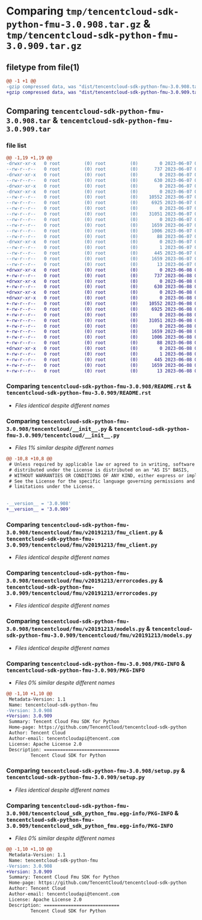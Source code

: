 # Comparing `tmp/tencentcloud-sdk-python-fmu-3.0.908.tar.gz` & `tmp/tencentcloud-sdk-python-fmu-3.0.909.tar.gz`

## filetype from file(1)

```diff
@@ -1 +1 @@
-gzip compressed data, was "dist/tencentcloud-sdk-python-fmu-3.0.908.tar", last modified: Wed Jun  7 00:24:37 2023, max compression
+gzip compressed data, was "dist/tencentcloud-sdk-python-fmu-3.0.909.tar", last modified: Thu Jun  8 00:25:25 2023, max compression
```

## Comparing `tencentcloud-sdk-python-fmu-3.0.908.tar` & `tencentcloud-sdk-python-fmu-3.0.909.tar`

### file list

```diff
@@ -1,19 +1,19 @@
-drwxr-xr-x   0 root         (0) root         (0)        0 2023-06-07 00:24:37.000000 tencentcloud-sdk-python-fmu-3.0.908/
--rw-r--r--   0 root         (0) root         (0)      737 2023-06-07 00:24:37.000000 tencentcloud-sdk-python-fmu-3.0.908/README.rst
-drwxr-xr-x   0 root         (0) root         (0)        0 2023-06-07 00:24:37.000000 tencentcloud-sdk-python-fmu-3.0.908/tencentcloud/
--rw-r--r--   0 root         (0) root         (0)      630 2023-06-07 00:24:37.000000 tencentcloud-sdk-python-fmu-3.0.908/tencentcloud/__init__.py
-drwxr-xr-x   0 root         (0) root         (0)        0 2023-06-07 00:24:37.000000 tencentcloud-sdk-python-fmu-3.0.908/tencentcloud/fmu/
-drwxr-xr-x   0 root         (0) root         (0)        0 2023-06-07 00:24:37.000000 tencentcloud-sdk-python-fmu-3.0.908/tencentcloud/fmu/v20191213/
--rw-r--r--   0 root         (0) root         (0)    10552 2023-06-07 00:24:37.000000 tencentcloud-sdk-python-fmu-3.0.908/tencentcloud/fmu/v20191213/fmu_client.py
--rw-r--r--   0 root         (0) root         (0)     6925 2023-06-07 00:24:37.000000 tencentcloud-sdk-python-fmu-3.0.908/tencentcloud/fmu/v20191213/errorcodes.py
--rw-r--r--   0 root         (0) root         (0)        0 2023-06-07 00:24:37.000000 tencentcloud-sdk-python-fmu-3.0.908/tencentcloud/fmu/v20191213/__init__.py
--rw-r--r--   0 root         (0) root         (0)    31051 2023-06-07 00:24:37.000000 tencentcloud-sdk-python-fmu-3.0.908/tencentcloud/fmu/v20191213/models.py
--rw-r--r--   0 root         (0) root         (0)        0 2023-06-07 00:24:37.000000 tencentcloud-sdk-python-fmu-3.0.908/tencentcloud/fmu/__init__.py
--rw-r--r--   0 root         (0) root         (0)     1659 2023-06-07 00:24:37.000000 tencentcloud-sdk-python-fmu-3.0.908/PKG-INFO
--rw-r--r--   0 root         (0) root         (0)     1006 2023-06-07 00:24:37.000000 tencentcloud-sdk-python-fmu-3.0.908/setup.py
--rw-r--r--   0 root         (0) root         (0)       88 2023-06-07 00:24:37.000000 tencentcloud-sdk-python-fmu-3.0.908/setup.cfg
-drwxr-xr-x   0 root         (0) root         (0)        0 2023-06-07 00:24:37.000000 tencentcloud-sdk-python-fmu-3.0.908/tencentcloud_sdk_python_fmu.egg-info/
--rw-r--r--   0 root         (0) root         (0)        1 2023-06-07 00:24:37.000000 tencentcloud-sdk-python-fmu-3.0.908/tencentcloud_sdk_python_fmu.egg-info/dependency_links.txt
--rw-r--r--   0 root         (0) root         (0)      445 2023-06-07 00:24:37.000000 tencentcloud-sdk-python-fmu-3.0.908/tencentcloud_sdk_python_fmu.egg-info/SOURCES.txt
--rw-r--r--   0 root         (0) root         (0)     1659 2023-06-07 00:24:37.000000 tencentcloud-sdk-python-fmu-3.0.908/tencentcloud_sdk_python_fmu.egg-info/PKG-INFO
--rw-r--r--   0 root         (0) root         (0)       13 2023-06-07 00:24:37.000000 tencentcloud-sdk-python-fmu-3.0.908/tencentcloud_sdk_python_fmu.egg-info/top_level.txt
+drwxr-xr-x   0 root         (0) root         (0)        0 2023-06-08 00:25:25.000000 tencentcloud-sdk-python-fmu-3.0.909/
+-rw-r--r--   0 root         (0) root         (0)      737 2023-06-08 00:25:25.000000 tencentcloud-sdk-python-fmu-3.0.909/README.rst
+drwxr-xr-x   0 root         (0) root         (0)        0 2023-06-08 00:25:25.000000 tencentcloud-sdk-python-fmu-3.0.909/tencentcloud/
+-rw-r--r--   0 root         (0) root         (0)      630 2023-06-08 00:25:25.000000 tencentcloud-sdk-python-fmu-3.0.909/tencentcloud/__init__.py
+drwxr-xr-x   0 root         (0) root         (0)        0 2023-06-08 00:25:25.000000 tencentcloud-sdk-python-fmu-3.0.909/tencentcloud/fmu/
+drwxr-xr-x   0 root         (0) root         (0)        0 2023-06-08 00:25:25.000000 tencentcloud-sdk-python-fmu-3.0.909/tencentcloud/fmu/v20191213/
+-rw-r--r--   0 root         (0) root         (0)    10552 2023-06-08 00:25:25.000000 tencentcloud-sdk-python-fmu-3.0.909/tencentcloud/fmu/v20191213/fmu_client.py
+-rw-r--r--   0 root         (0) root         (0)     6925 2023-06-08 00:25:25.000000 tencentcloud-sdk-python-fmu-3.0.909/tencentcloud/fmu/v20191213/errorcodes.py
+-rw-r--r--   0 root         (0) root         (0)        0 2023-06-08 00:25:25.000000 tencentcloud-sdk-python-fmu-3.0.909/tencentcloud/fmu/v20191213/__init__.py
+-rw-r--r--   0 root         (0) root         (0)    31051 2023-06-08 00:25:25.000000 tencentcloud-sdk-python-fmu-3.0.909/tencentcloud/fmu/v20191213/models.py
+-rw-r--r--   0 root         (0) root         (0)        0 2023-06-08 00:25:25.000000 tencentcloud-sdk-python-fmu-3.0.909/tencentcloud/fmu/__init__.py
+-rw-r--r--   0 root         (0) root         (0)     1659 2023-06-08 00:25:25.000000 tencentcloud-sdk-python-fmu-3.0.909/PKG-INFO
+-rw-r--r--   0 root         (0) root         (0)     1006 2023-06-08 00:25:25.000000 tencentcloud-sdk-python-fmu-3.0.909/setup.py
+-rw-r--r--   0 root         (0) root         (0)       88 2023-06-08 00:25:25.000000 tencentcloud-sdk-python-fmu-3.0.909/setup.cfg
+drwxr-xr-x   0 root         (0) root         (0)        0 2023-06-08 00:25:25.000000 tencentcloud-sdk-python-fmu-3.0.909/tencentcloud_sdk_python_fmu.egg-info/
+-rw-r--r--   0 root         (0) root         (0)        1 2023-06-08 00:25:25.000000 tencentcloud-sdk-python-fmu-3.0.909/tencentcloud_sdk_python_fmu.egg-info/dependency_links.txt
+-rw-r--r--   0 root         (0) root         (0)      445 2023-06-08 00:25:25.000000 tencentcloud-sdk-python-fmu-3.0.909/tencentcloud_sdk_python_fmu.egg-info/SOURCES.txt
+-rw-r--r--   0 root         (0) root         (0)     1659 2023-06-08 00:25:25.000000 tencentcloud-sdk-python-fmu-3.0.909/tencentcloud_sdk_python_fmu.egg-info/PKG-INFO
+-rw-r--r--   0 root         (0) root         (0)       13 2023-06-08 00:25:25.000000 tencentcloud-sdk-python-fmu-3.0.909/tencentcloud_sdk_python_fmu.egg-info/top_level.txt
```

### Comparing `tencentcloud-sdk-python-fmu-3.0.908/README.rst` & `tencentcloud-sdk-python-fmu-3.0.909/README.rst`

 * *Files identical despite different names*

### Comparing `tencentcloud-sdk-python-fmu-3.0.908/tencentcloud/__init__.py` & `tencentcloud-sdk-python-fmu-3.0.909/tencentcloud/__init__.py`

 * *Files 1% similar despite different names*

```diff
@@ -10,8 +10,8 @@
 # Unless required by applicable law or agreed to in writing, software
 # distributed under the License is distributed on an "AS IS" BASIS,
 # WITHOUT WARRANTIES OR CONDITIONS OF ANY KIND, either express or implied.
 # See the License for the specific language governing permissions and
 # limitations under the License.
 
 
-__version__ = '3.0.908'
+__version__ = '3.0.909'
```

### Comparing `tencentcloud-sdk-python-fmu-3.0.908/tencentcloud/fmu/v20191213/fmu_client.py` & `tencentcloud-sdk-python-fmu-3.0.909/tencentcloud/fmu/v20191213/fmu_client.py`

 * *Files identical despite different names*

### Comparing `tencentcloud-sdk-python-fmu-3.0.908/tencentcloud/fmu/v20191213/errorcodes.py` & `tencentcloud-sdk-python-fmu-3.0.909/tencentcloud/fmu/v20191213/errorcodes.py`

 * *Files identical despite different names*

### Comparing `tencentcloud-sdk-python-fmu-3.0.908/tencentcloud/fmu/v20191213/models.py` & `tencentcloud-sdk-python-fmu-3.0.909/tencentcloud/fmu/v20191213/models.py`

 * *Files identical despite different names*

### Comparing `tencentcloud-sdk-python-fmu-3.0.908/PKG-INFO` & `tencentcloud-sdk-python-fmu-3.0.909/PKG-INFO`

 * *Files 0% similar despite different names*

```diff
@@ -1,10 +1,10 @@
 Metadata-Version: 1.1
 Name: tencentcloud-sdk-python-fmu
-Version: 3.0.908
+Version: 3.0.909
 Summary: Tencent Cloud Fmu SDK for Python
 Home-page: https://github.com/TencentCloud/tencentcloud-sdk-python
 Author: Tencent Cloud
 Author-email: tencentcloudapi@tencent.com
 License: Apache License 2.0
 Description: ============================
         Tencent Cloud SDK for Python
```

### Comparing `tencentcloud-sdk-python-fmu-3.0.908/setup.py` & `tencentcloud-sdk-python-fmu-3.0.909/setup.py`

 * *Files identical despite different names*

### Comparing `tencentcloud-sdk-python-fmu-3.0.908/tencentcloud_sdk_python_fmu.egg-info/PKG-INFO` & `tencentcloud-sdk-python-fmu-3.0.909/tencentcloud_sdk_python_fmu.egg-info/PKG-INFO`

 * *Files 0% similar despite different names*

```diff
@@ -1,10 +1,10 @@
 Metadata-Version: 1.1
 Name: tencentcloud-sdk-python-fmu
-Version: 3.0.908
+Version: 3.0.909
 Summary: Tencent Cloud Fmu SDK for Python
 Home-page: https://github.com/TencentCloud/tencentcloud-sdk-python
 Author: Tencent Cloud
 Author-email: tencentcloudapi@tencent.com
 License: Apache License 2.0
 Description: ============================
         Tencent Cloud SDK for Python
```

